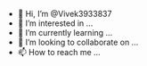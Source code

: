 - 👋 Hi, I’m @Vivek3933837
- 👀 I’m interested in ...
- 🌱 I’m currently learning ...
- 💞️ I’m looking to collaborate on ...
- 📫 How to reach me ...

<!---
Vivek3933837/Vivek3933837 is a ✨ special ✨ repository because its `README.md` (this file) appe
